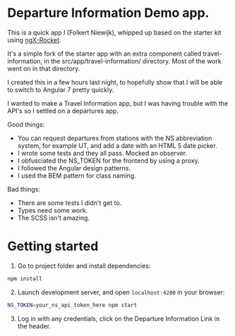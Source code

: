 # Departure Information Demo app.

This is a quick app I (Folkert Niewijk), whipped up based on the starter kit using [ngX-Rocket](https://github.com/ngx-rocket/generator-ngx-rocket).

It's a simple fork of the starter app with an extra component called travel-information, in the src/app/travel-information/ directory. Most of the work went on in that directory.

I created this in a few hours last night, to hopefully show that I will be able to switch to Angular 7 pretty quickly.

I wanted to make a Travel Information app, but I was having trouble with the API's so I settled on a departures app.

Good things:

- You can request departures from stations with the NS abbreviation system, for example UT, and add a date with an HTML 5 date picker.
- I wrote some tests and they all pass. Mocked an observer.
- I obfusciated the NS_TOKEN for the frontend by using a proxy.
- I followed the Angular design patterns.
- I used the BEM pattern for class naming.

Bad things:

- There are some tests I didn't get to.
- Types need some work.
- The SCSS isn't amazing.

# Getting started

1. Go to project folder and install dependencies:

```bash
npm install
```

2. Launch development server, and open `localhost:4200` in your browser:

```bash
NS_TOKEN=your_ns_api_token_here npm start
```

3. Log in with any credentials, click on the Departure Information Link in the header.
